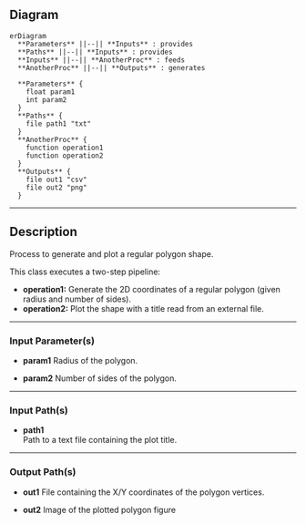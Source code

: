 ## Diagram

```mermaid
erDiagram
  **Parameters** ||--|| **Inputs** : provides
  **Paths** ||--|| **Inputs** : provides
  **Inputs** ||--|| **AnotherProc** : feeds
  **AnotherProc** ||--|| **Outputs** : generates

  **Parameters** {
    float param1
    int param2
  }
  **Paths** {
    file path1 "txt"
  }
  **AnotherProc** {
    function operation1
    function operation2
  }
  **Outputs** {
    file out1 "csv"
    file out2 "png"
  }
```

---

## Description

Process to generate and plot a regular polygon shape.

This class executes a two-step pipeline:
- **operation1:** Generate the 2D coordinates of a regular polygon (given radius and number of sides).
- **operation2:** Plot the shape with a title read from an external file.

---

### Input Parameter(s)

- **param1**
Radius of the polygon.

- **param2** 
Number of sides of the polygon.

---

### Input Path(s)

- **path1**  
Path to a text file containing the plot title.

---

### Output Path(s)

- **out1** 
File containing the X/Y coordinates of the polygon vertices.

- **out2**
Image of the plotted polygon figure
